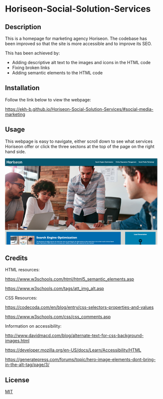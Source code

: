 # Horiseon-Social-Solution-Services

## Description 

This is a homepage for marketing agency Horiseon. The codebase has been improved so that the site is more accessible and to improve its SEO.

This has been achieved by:
- Adding descriptive alt text to the images and icons in the HTML code
- Fixing broken links
- Adding semantic elements to the HTML code




## Installation

Follow the link below to view the webpage:

https://ekh-b.github.io/Horiseon-Social-Solution-Services/#social-media-marketing


## Usage 

This webpage is easy to navigate, either scroll down to see what services Horiseon offer or click the three sectons at the top of the page on the right hand side.

![image](./assets/images/FinishedProduct.png)



## Credits

HTML resources:

https://www.w3schools.com/html/html5_semantic_elements.asp

https://www.w3schools.com/tags/att_img_alt.asp

CSS Resources:

https://codecoda.com/en/blog/entry/css-selectors-properties-and-values

https://www.w3schools.com/css/css_comments.asp



Information on accessibility: 

http://www.davidmacd.com/blog/alternate-text-for-css-background-images.html

https://developer.mozilla.org/en-US/docs/Learn/Accessibility/HTML

https://generatepress.com/forums/topic/hero-image-elements-dont-bring-in-the-alt-tag/page/3/



## License

[MIT](https://choosealicense.com/licenses/mit/)


